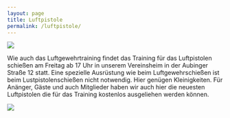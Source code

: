 ```yaml
---
layout: page
title: Luftpistole
permalink: /luftpistole/
---
```



![](/images/uploads/dsc03326.jpg)



Wie auch das Luftgewehrtraining findet das Training für das Luftpistolen schießen am Freitag ab 17 Uhr in unserem Vereinsheim in der Aubinger Straße 12 statt. Eine spezielle Ausrüstung wie beim Luftgewehrschießen ist beim Lustpistolenschießen nicht notwendig. Hier genügen Kleinigkeiten. Für Anänger, Gäste und auch Mitglieder haben wir auch hier die neuesten Luftpistolen die für das Training kostenlos ausgeliehen werden können.



![](/images/uploads/dsc03410.jpg)